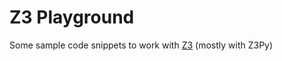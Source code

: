 # Z3 Playground

Some sample code snippets to work with [Z3](https://github.com/Z3Prover/z3) (mostly with Z3Py)
